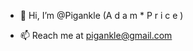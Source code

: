 - 👋 Hi, I’m @Pigankle (A d a m * P r i c e )

- 📫 Reach me at pigankle@gmail.com

<!---
Pigankle/Pigankle is a ✨ special ✨ repository because its `README.md` (this file) appears on your GitHub profile.
You can click the Preview link to take a look at your changes.
--->
